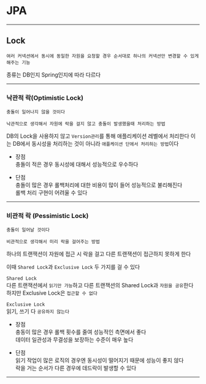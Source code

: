 # JPA
---
## Lock
```
여러 커넥션에서 동시에 동일한 자원을 요청할 경우 순서대로 하나의 커넥션만 변경할 수 있게 해주는 기능
```
종류는 DB인지 Spring인지에 따라 다르다

---
### 낙관적 락(Optimistic Lock)
```
충돌이 일어나지 않을 것이다

낙관적으로 생각해서 자원에 락을 걸지 않고 충돌이 발생했을때 처리하는 방법
```
DB의 Lock을 사용하지 않고 `Version관리`를 통해 애플리케이션 레벨에서 처리한다
이는 DB에서 동시성을 처리하는 것이 아니라 `애플케이션 단에서 처리하는 방법`이다

- 장점   
충돌이 적은 경우 동시성에 대해서 성능적으로 우수하다

- 단점   
충돌이 많은 경우 롤백처리에 대한 비용이 많이 들어 성능적으로 불리해진다   
롤백 처리 구현이 어려울 수 있다

---
### 비관적 락 (Pessimistic Lock)
```
충돌이 일어날 것이다

비관적으로 생각해서 미리 락을 걸어주는 방법
```
하나의 트랜잭션이 자원에 접근 시 락을 걸고 다른 트랜잭션이 접근하지 못하게 한다

이때 `Shared Lock`과 `Exclusive Lock` 두 가지를 걸 수 있다

`Shared Lock`   
다른 트랜잭션에서 `읽기만 가능`하고 다른 트랜잭션의 Shared Lock과 `자원을 공유`한다
하지만 Exclusive Lock은 `접근할 수 없다`

`Exclusive Lock`   
읽기, 쓰기 다 `공유하지 않는다`

- 장점   
충동이 많은 경우 롤백 횟수를 줄여 성능적인 측면에서 좋다   
데이터 일관성과 무결성을 보장하는 수준이 매우 높다

- 단점   
읽기 작업이 많은 로직의 경우엔 동시성이 떨어지기 때문에 성능이 좋지 않다   
락을 거는 순서가 다른 경우에 데드락이 발생할 수 있다

---
